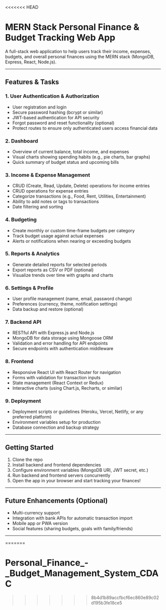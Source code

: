 <<<<<<< HEAD
# MERN Stack Personal Finance & Budget Tracking Web App

A full-stack web application to help users track their income, expenses, budgets, and overall personal finances using the MERN stack (MongoDB, Express, React, Node.js).

---

## Features & Tasks

### 1. **User Authentication & Authorization**
- User registration and login
- Secure password hashing (bcrypt or similar)
- JWT-based authentication for API security
- Forgot password and reset functionality (optional)
- Protect routes to ensure only authenticated users access financial data

### 2. **Dashboard**
- Overview of current balance, total income, and expenses
- Visual charts showing spending habits (e.g., pie charts, bar graphs)
- Quick summary of budget status and upcoming bills

### 3. **Income & Expense Management**
- CRUD (Create, Read, Update, Delete) operations for income entries
- CRUD operations for expense entries
- Categorize transactions (e.g., Food, Rent, Utilities, Entertainment)
- Ability to add notes or tags to transactions
- Date filtering and sorting

### 4. **Budgeting**
- Create monthly or custom time-frame budgets per category
- Track budget usage against actual expenses
- Alerts or notifications when nearing or exceeding budgets

### 5. **Reports & Analytics**
- Generate detailed reports for selected periods
- Export reports as CSV or PDF (optional)
- Visualize trends over time with graphs and charts

### 6. **Settings & Profile**
- User profile management (name, email, password change)
- Preferences (currency, theme, notification settings)
- Data backup and restore (optional)

### 7. **Backend API**
- RESTful API with Express.js and Node.js
- MongoDB for data storage using Mongoose ORM
- Validation and error handling for API endpoints
- Secure endpoints with authentication middleware

### 8. **Frontend**
- Responsive React UI with React Router for navigation
- Forms with validation for transaction inputs
- State management (React Context or Redux)
- Interactive charts (using Chart.js, Recharts, or similar)

### 9. **Deployment**
- Deployment scripts or guidelines (Heroku, Vercel, Netlify, or any preferred platform)
- Environment variables setup for production
- Database connection and backup strategy

---

## Getting Started

1. Clone the repo
2. Install backend and frontend dependencies
3. Configure environment variables (MongoDB URI, JWT secret, etc.)
4. Run backend and frontend servers concurrently
5. Open the app in your browser and start tracking your finances!

---

## Future Enhancements (Optional)

- Multi-currency support
- Integration with bank APIs for automatic transaction import
- Mobile app or PWA version
- Social features (sharing budgets, goals with family/friends)

---

=======
# Personal_Finance_-_Budget_Management_System_CDAC
>>>>>>> 8b4d1b89accfbcf6ec860e89c02d195b3fe18ce5

